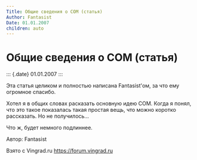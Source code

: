 ```yaml
---
Title: Общие сведения о COM (статья)
Author: Fantasist
Date: 01.01.2007
children: auto
---
```



Общие сведения о COM (статья)
=============================

::: {.date}
01.01.2007
:::

Эта статья целиком и полностью написана Fantasist\'ом, за что ему огромное спасибо.

Хотел я в общих словах расказать основную идею СOM. Когда я понял, что
это такое показалась такая простая вещь, что можно коротко рассказать.
Но не получилось...

Что ж, будет немного подлиннее.

Автор: Fantasist

Взято с Vingrad.ru <https://forum.vingrad.ru>

